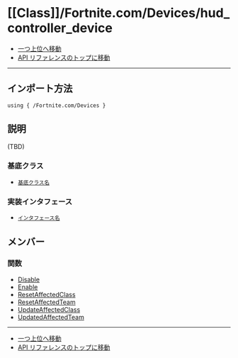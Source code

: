 # [[Class]]/Fortnite.com/Devices/hud_controller_device

- [一つ上位へ移動](../main.md)
- [API リファレンスのトップに移動](../../../main.md)

---

## インポート方法

```verse
using { /Fortnite.com/Devices }
```

## 説明

(TBD)

### 基底クラス

- [`基底クラス名`]()

### 実装インタフェース

- [`インタフェース名`]()

## メンバー

### 関数

- [Disable](./F_Disable/main.md)
- [Enable](./F_Enable/main.md)
- [ResetAffectedClass](./F_ResetAffectedClass/main.md)
- [ResetAffectedTeam](./F_ResetAffectedTeam/main.md)
- [UpdateAffectedClass](./F_UpdateAffectedClass/main.md)
- [UpdatedAffectedTeam](./F_UpdatedAffectedTeam/main.md)

---

- [一つ上位へ移動](../main.md)
- [API リファレンスのトップに移動](../../../main.md)
